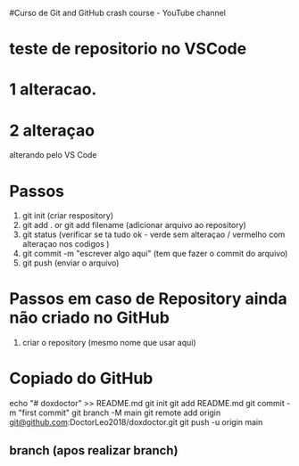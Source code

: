 #Curso de Git and GitHub crash course - YouTube channel

# teste de repositorio no VSCode

# 1 alteracao.

# 2 alteraçao
alterando pelo VS Code
# Passos
1. git init (criar respository)
2. git add . or git add filename (adicionar arquivo ao repository)
3. git status (verificar se ta tudo ok - verde sem alteraçao / vermelho com alteraçao nos codigos )
4. git commit -m "escrever algo aqui" (tem que fazer o commit do arquivo)
5. git push (enviar o arquivo)

# Passos em caso de Repository ainda não criado no GitHub
1. criar o repository (mesmo nome que usar aqui)


# Copiado do GitHub
echo "# doxdoctor" >> README.md
git init
git add README.md
git commit -m "first commit"
git branch -M main
git remote add origin git@github.com:DoctorLeo2018/doxdoctor.git
git push -u origin main

## branch (apos realizar branch)